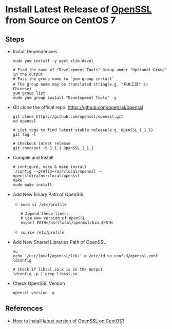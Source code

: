 # Install Latest Release of [OpenSSL](https://www.openssl.org/) from Source on CentOS 7

## Steps
* Install Dependencies

      sudo yum install -y wget zlib-devel

      # Find the name of "Development Tools" Group under "Optional Group" in the output
      # Pass the group name to `yum group install` 
      # The group name may be translated string(e.g. "开发工具" in Chinese)
      yum group list
      sudo yum group install "Development Tools" -y

* Git clone the offical repo: <https://github.com/openssl/openssl>
      
      git clone https://github.com/openssl/openssl.git
      cd openssl
            
      # List tags to find latest stable release(e.g. OpenSSL_1_1_1)
      git tag -l
            
      # Checkout latest release
      git checkout -b 1.1.1 OpenSSL_1_1_1
            
* Compile and Install

      # configure, make & make install
      ./config --prefix=/usr/local/openssl --openssldir=/usr/local/openssl
      make
      sudo make install

* Add New Binary Path of OpenSSL
  * `sudo vi /etc/profile`

        # Append these lines:
        # Use New Version of OpenSSL
        export PATH=/usr/local/openssl/bin:$PATH

  * `source /etc/profile`

* Add New Shared Libraries Path of OpenSSL
      
      su
      echo '/usr/local/openssl/lib/' > /etc/ld.so.conf.d/openssl.conf
      ldconfig
            
      # Check if libssl.so.x is in the output
      ldconfig -p | grep libssl.so
         
* Check OpenSSL Version
   
      openssl version -a

## References
* [How to install latest version of OpenSSL on CentOS?](https://blacksaildivision.com/how-to-install-openssl-on-centos)
